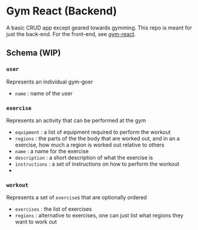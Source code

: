 # Gym React (Backend)
A basic CRUD app except geared towards gymming. This repo is meant for just the back-end. For the front-end, see [gym-react](https://github.com/MDBoticano/gym-react).

## Schema (WIP)

### `user`
Represents an individual gym-goer
- `name` : name of the user

### `exercise`
Represents an activity that can be performed at the gym
- `equipment` : a list of equipment required to perform the workout
- `regions` : the parts of the the body that are worked out, and in an a exercise, how much a region is worked out relative to others
- `name` : a name for the exercise
- `description` : a short description of what the exercise is
- `instructions` : a set of instructions on how to perform the workout
-

### `workout`
Represents a set of `exercise`s that are optionally ordered
- `exercises` : the list of exercises
- `regions` : alternative to exercises, one can just list what regions they want to work out